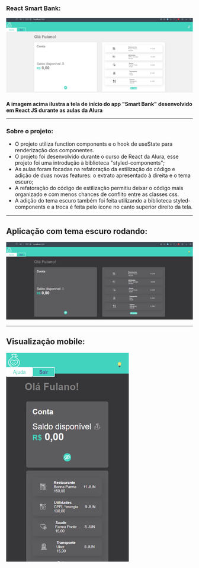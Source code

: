 ### React Smart Bank:

<img src="ReadmeImages/TemaClaro.png" />

<h4/> A imagem acima ilustra a tela de início do app "Smart Bank" desenvolvido em React JS durante as aulas da Alura

---
 <h3/> Sobre o projeto: </h3>
  <ul> 
    <li/> O projeto utiliza function components e o hook de useState para renderização dos componentes.
    <li/> O projeto foi desenvolvido durante o curso de React da Alura, esse projeto foi uma introdução à biblioteca "styled-components";
    <li/> As aulas foram focadas na refatoração da estilização do código e adição de duas novas features: o extrato apresentado à direita e o tema escuro;
    <li/> A refatoração do código de estilização permitiu deixar o código mais organizado e com menos chances de conflito entre as classes css.
  <li/> A adição do tema escuro também foi feita utilizando a biblioteca styled-components e a troca é feita pelo ícone no canto superior direito da tela.
</ul>

---

## Aplicação com tema escuro rodando: 


<img src="ReadmeImages/TemaEscuro.png" />

---

## Visualização mobile:

<div>
 <img 
  width=331 
  height=564 
  src="ReadmeImages/VisualizacaoMobile.png"/>
</div>

